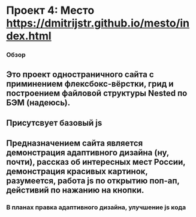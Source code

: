 # Проект 4: Место https://dmitrijstr.github.io/mesto/index.html

### Обзор

## Это проект одностраничного сайта с приминением флексбокс-вёрстки, грид и построением файловой структуры Nested по БЭМ (надеюсь).
## Присутсвует базовый js
## Предназначением сайта является демонстрация адаптивного дизайна (ну, почти), рассказ об интересных мест России, демонстрация красивых картинок, разумеется, работа js по открытию поп-ап, дейстивий по нажанию на кнопки.
### В планах правка адаптивного дизайна, улучшение js кода
